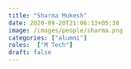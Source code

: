 ```yaml
---
title: "Sharma Mukesh"
date: 2020-09-20T21:06:13+05:30
image: /images/people/sharma.png
categories: ["alumni"]
roles:  ["M Tech"]
draft: false
---
```

